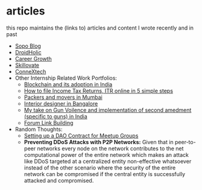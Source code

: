 # articles
this repo maintains the (links to) articles and content I wrote recently and in past

- [Sopo Blog](http://sopo.io/blog)
- [DroidHolic](http://droidholic.com/author/sambhavj)
- [Career Growth](http://crrgrowth.com/author/sambhav/)
- [Skillovate](https://www.skillovate.com/news-updates/author/Words-by-Sambhav-Jain)
- [ConneXtech](https://drive.google.com/folderview?id=1cjZTGF2XHtmE2xKczmGjpDv--hZf5dXD)
- Other Internship Related Work Portfolios:
  - [Blockchain and its adoption in India](https://docs.google.com/document/d/1Z9V9exMzfDWQ-s7EpaaRXYRbaM0w265HfSfw_k6S3Ik/edit?usp=sharing)
  - [How to file Income Tax Returns, ITR online in 5 simple steps](https://docs.google.com/document/d/12peqj1xgWWHIPk51o-dlj9AchF_utUvtPdqDCmvae0Q/edit?usp=sharing)
  - [Packers and movers in Mumbai](https://docs.google.com/document/d/1gVdE7AUBV4NNM1Ae54DolQoaQWvMNwNLxkHET8wWgnA/edit?usp=sharing)
  - [Interior designer in Bangalore](https://docs.google.com/document/d/1moYRla79RKHT3MhyX-SOzhTS_XAe1wRFvzVdWUvddqk/edit?usp=sharing)
  - [My take on Gun Voilence and implementation of second amedment (specific to guns) in India](https://docs.google.com/document/d/1uCWoHJ7Q2QX3f7eyrgfhN3n3NcdcLJ0xO4fsgEwDjm0/edit?usp=sharing)
  - [Forum Link Building](https://docs.google.com/document/d/1Fb6g5vK4iNC2tJoZn594LKHDpfffNrC5YeUoXbNerbE/edit?usp=sharing)
- Random Thoughts:
  - [Setting up a DAO Contract for Meetup Groups](https://rinkeby.kauri.io/article/4c6663db6812410e876b8c12c00dc400)
  - **Preventing DDoS Attacks with P2P Networks:** Given that in peer-to-peer networks every node on the network contributes to the net computational power of the entire network which makes an attack like DDoS targeted at a centralized entity non-effective whatsoever instead of the other scenario where the security of the entire network can be compromised if the central entity is successfully attacked and compromised.
  
